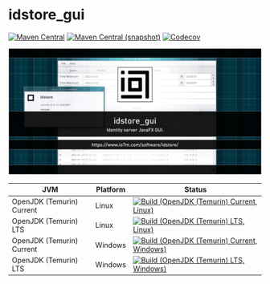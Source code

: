 idstore_gui
===

[![Maven Central](https://img.shields.io/maven-central/v/com.io7m.idstore_gui/com.io7m.idstore_gui.svg?style=flat-square)](http://search.maven.org/#search%7Cga%7C1%7Cg%3A%22com.io7m.idstore_gui%22)
[![Maven Central (snapshot)](https://img.shields.io/nexus/s/com.io7m.idstore_gui/com.io7m.idstore_gui?server=https%3A%2F%2Fs01.oss.sonatype.org&style=flat-square)](https://s01.oss.sonatype.org/content/repositories/snapshots/com/io7m/idstore_gui/)
[![Codecov](https://img.shields.io/codecov/c/github/io7m-com/idstore_gui.svg?style=flat-square)](https://codecov.io/gh/io7m-com/idstore_gui)

![com.io7m.idstore_gui](./src/site/resources/idstore_gui.jpg?raw=true)

| JVM | Platform | Status |
|-----|----------|--------|
| OpenJDK (Temurin) Current | Linux | [![Build (OpenJDK (Temurin) Current, Linux)](https://img.shields.io/github/actions/workflow/status/io7m-com/idstore_gui/main.linux.temurin.current.yml)](https://www.github.com/io7m-com/idstore_gui/actions?query=workflow%3Amain.linux.temurin.current)|
| OpenJDK (Temurin) LTS | Linux | [![Build (OpenJDK (Temurin) LTS, Linux)](https://img.shields.io/github/actions/workflow/status/io7m-com/idstore_gui/main.linux.temurin.lts.yml)](https://www.github.com/io7m-com/idstore_gui/actions?query=workflow%3Amain.linux.temurin.lts)|
| OpenJDK (Temurin) Current | Windows | [![Build (OpenJDK (Temurin) Current, Windows)](https://img.shields.io/github/actions/workflow/status/io7m-com/idstore_gui/main.windows.temurin.current.yml)](https://www.github.com/io7m-com/idstore_gui/actions?query=workflow%3Amain.windows.temurin.current)|
| OpenJDK (Temurin) LTS | Windows | [![Build (OpenJDK (Temurin) LTS, Windows)](https://img.shields.io/github/actions/workflow/status/io7m-com/idstore_gui/main.windows.temurin.lts.yml)](https://www.github.com/io7m-com/idstore_gui/actions?query=workflow%3Amain.windows.temurin.lts)|
